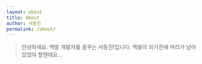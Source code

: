 ```yaml
---
layout: about
title: About
author: 서동진
permalink: /about/
---
```



> 안녕하세요. 백발 개발자를 꿈꾸는 <span class="highlight-span">서동진</span>!입니다.
백발이 되기전에 머리가 남아있었야 할텐데요...